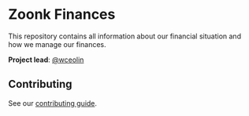 # Zoonk Finances

This repository contains all information about our financial situation and how we manage our finances.

**Project lead**: [@wceolin](https://github.com/wceolin)

## Contributing

See our [contributing guide](https://github.com/zoonk/handbook/blob/main/CONTRIBUTING.md).
